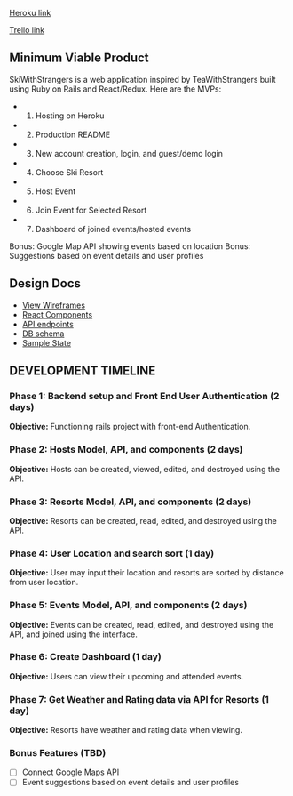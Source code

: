 [Heroku link][heroku]

[Trello link][trello]

[heroku]: https://www.heroku.com/
[trello]: https://trello.com/b/bFP1uT8F/skiwithstrangers

## Minimum Viable Product
SkiWithStrangers is a web application inspired by TeaWithStrangers built using Ruby on Rails and React/Redux. Here are the MVPs:

- 1) Hosting on Heroku
- 2) Production README
- 3) New account creation, login, and guest/demo login
- 4) Choose Ski Resort
- 5) Host Event
- 6) Join Event for Selected Resort
- 7) Dashboard of joined events/hosted events

Bonus: Google Map API showing events based on location
Bonus: Suggestions based on event details and user profiles

## Design Docs
* [View Wireframes][wireframes]
* [React Components][components]
* [API endpoints][api-endpoints]
* [DB schema][schema]
* [Sample State][sample-state]

[wireframes]: docs/wireframes
[components]: docs/component-hierarchy.md
[sample-state]: docs/sample-state.md
[api-endpoints]: docs/api-endpoints.md
[schema]: docs/schema.md

## DEVELOPMENT TIMELINE

### Phase 1: Backend setup and Front End User Authentication (2 days)

**Objective:** Functioning rails project with front-end Authentication.

### Phase 2: Hosts Model, API, and components (2 days)

**Objective:** Hosts can be created, viewed, edited, and destroyed using the API.

### Phase 3: Resorts Model, API, and components (2 days)

**Objective:** Resorts can be created, read, edited, and destroyed using the API.

### Phase 4: User Location and search sort (1 day)

**Objective:** User may input their location and resorts are sorted by distance from user location.

### Phase 5: Events Model, API, and components (2 days)

**Objective:** Events can be created, read, edited, and destroyed using the API, and joined using the interface.

### Phase 6: Create Dashboard (1 day)

**Objective:** Users can view their upcoming and attended events.

### Phase 7: Get Weather and Rating data via API for Resorts (1 day)

**Objective:** Resorts have weather and rating data when viewing.

### Bonus Features (TBD)

- [ ] Connect Google Maps API
- [ ] Event suggestions based on event details and user profiles
